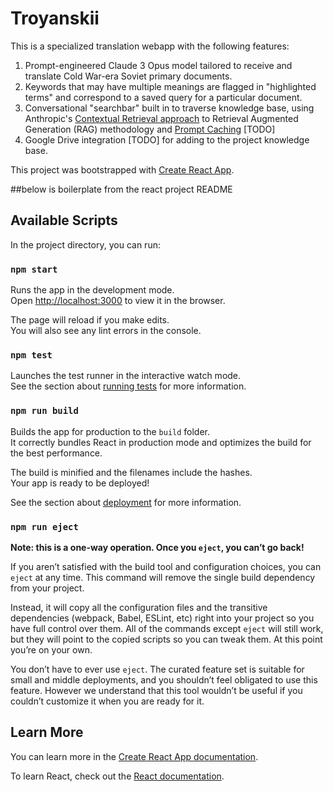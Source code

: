# Troyanskii

This is a specialized translation webapp with the following features:
1. Prompt-engineered Claude 3 Opus model tailored to receive and translate Cold War-era Soviet primary documents.
2. Keywords that may have multiple meanings are flagged in "highlighted terms" and correspond to a saved query for a particular document.
3. Conversational "searchbar" built in to traverse knowledge base, using Anthropic's [Contextual Retrieval approach](https://www.anthropic.com/news/contextual-retrieval) to Retrieval Augmented Generation (RAG) methodology and [Prompt Caching](https://docs.anthropic.com/en/docs/build-with-claude/prompt-caching) [TODO]
4. Google Drive integration [TODO] for adding to the project knowledge base.

This project was bootstrapped with [Create React App](https://github.com/facebook/create-react-app).

##below is boilerplate from the react project README

## Available Scripts

In the project directory, you can run:

### `npm start`

Runs the app in the development mode.\
Open [http://localhost:3000](http://localhost:3000) to view it in the browser.

The page will reload if you make edits.\
You will also see any lint errors in the console.

### `npm test`

Launches the test runner in the interactive watch mode.\
See the section about [running tests](https://facebook.github.io/create-react-app/docs/running-tests) for more information.

### `npm run build`

Builds the app for production to the `build` folder.\
It correctly bundles React in production mode and optimizes the build for the best performance.

The build is minified and the filenames include the hashes.\
Your app is ready to be deployed!

See the section about [deployment](https://facebook.github.io/create-react-app/docs/deployment) for more information.

### `npm run eject`

**Note: this is a one-way operation. Once you `eject`, you can’t go back!**

If you aren’t satisfied with the build tool and configuration choices, you can `eject` at any time. This command will remove the single build dependency from your project.

Instead, it will copy all the configuration files and the transitive dependencies (webpack, Babel, ESLint, etc) right into your project so you have full control over them. All of the commands except `eject` will still work, but they will point to the copied scripts so you can tweak them. At this point you’re on your own.

You don’t have to ever use `eject`. The curated feature set is suitable for small and middle deployments, and you shouldn’t feel obligated to use this feature. However we understand that this tool wouldn’t be useful if you couldn’t customize it when you are ready for it.

## Learn More

You can learn more in the [Create React App documentation](https://facebook.github.io/create-react-app/docs/getting-started).

To learn React, check out the [React documentation](https://reactjs.org/).
